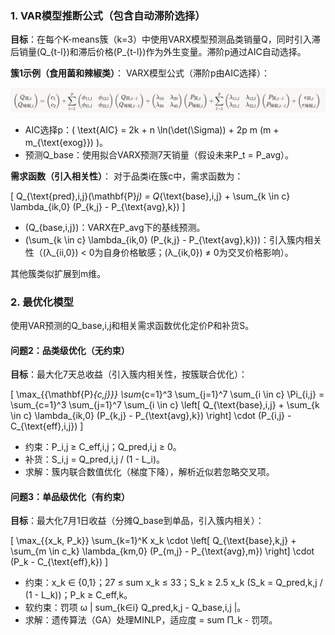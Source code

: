 
### 1. VAR模型推断公式（包含自动滞阶选择）

**目标**：在每个K-means簇（k=3）中使用VARX模型预测品类销量Q，同时引入滞后销量\(Q_{t-l}\)和滞后价格\(P_{t-l}\)作为外生变量。滞阶p通过AIC自动选择。

**簇1示例（食用菌和辣椒类）**：
VARX模型公式（滞阶p由AIC选择）：

![formula_2](./imgs/formula_2.png)

- AIC选择p：\( \text{AIC} = 2k + n \ln(\det(\Sigma)) + 2p m (m + m_{\text{exog}}) \)。
- 预测Q_base：使用拟合VARX预测7天销量（假设未来P_t = P_avg）。

**需求函数（引入相关性）**：
对于品类i在簇c中，需求函数为：

\[
Q_{\text{pred},i,j}(\mathbf{P}_j) = Q_{\text{base},i,j} + \sum_{k \in c} \lambda_{ik,0} (P_{k,j} - P_{\text{avg},k})
\]

- \(Q_{base,i,j}\)：VARX在P_avg下的基线预测。
- \(\sum_{k \in c} \lambda_{ik,0} (P_{k,j} - P_{\text{avg},k})\)：引入簇内相关性（\(λ_{ii,0}\) < 0为自身价格敏感；\(λ_{ik,0}\) ≠ 0为交叉价格影响）。

其他簇类似扩展到m维。

### 2. 最优化模型

使用VAR预测的Q_base,i,j和相关需求函数优化定价P和补货S。

#### 问题2：品类级优化（无约束）
**目标**：最大化7天总收益（引入簇内相关性，按簇联合优化）：

\[
\max_{\{\mathbf{P}_{c,j}\}} \sum_{c=1}^3 \sum_{j=1}^7 \sum_{i \in c} \Pi_{i,j} = \sum_{c=1}^3 \sum_{j=1}^7 \sum_{i \in c} \left[ Q_{\text{base},i,j} + \sum_{k \in c} \lambda_{ik,0} (P_{k,j} - P_{\text{avg},k}) \right] \cdot (P_{i,j} - C_{\text{eff},i,j})
\]

- 约束：P_i,j ≥ C_eff,i,j；Q_pred,i,j ≥ 0。
- 补货：S_i,j = Q_pred,i,j / (1 - L_i)。
- 求解：簇内联合数值优化（梯度下降），解析近似若忽略交叉项。

#### 问题3：单品级优化（有约束）
**目标**：最大化7月1日收益（分摊Q_base到单品，引入簇内相关）：

\[
\max_{\{x_k, P_k\}} \sum_{k=1}^K x_k \cdot \left[ Q_{\text{base},k,j} + \sum_{m \in c_k} \lambda_{km,0} (P_{m,j} - P_{\text{avg},m}) \right] \cdot (P_k - C_{\text{eff},k})
\]

- 约束：x_k ∈ {0,1}；27 ≤ sum x_k ≤ 33；S_k ≥ 2.5 x_k (S_k = Q_pred,k,j / (1 - L_k))；P_k ≥ C_eff,k。
- 软约束：罚项 ω | sum_{k∈i} Q_pred,k,j - Q_base,i,j |。
- 求解：遗传算法（GA）处理MINLP，适应度 = sum Π_k - 罚项。